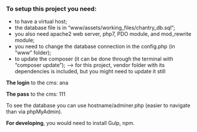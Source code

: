 ### To setup this project you need:

* to have a virtual host;
* the database file is in “www/assets/working_files/chantry_db.sql”;
* you also need apache2 web server, php7, PDO module, and mod_rewrite module;
* you need to change the database connection in the config.php (in “www” folder);
* to update the composer (it can be done through the terminal with “composer update”); --> for this project, vendor folder with its dependencies is included, but you might need to update it still

**The login** to the cms: ana

**The pass** to the cms: 111

To see the database you can use hostname/adminer.php (easier to navigate than via phpMyAdmin).

**For developing**, you would need to install Gulp, npm.
